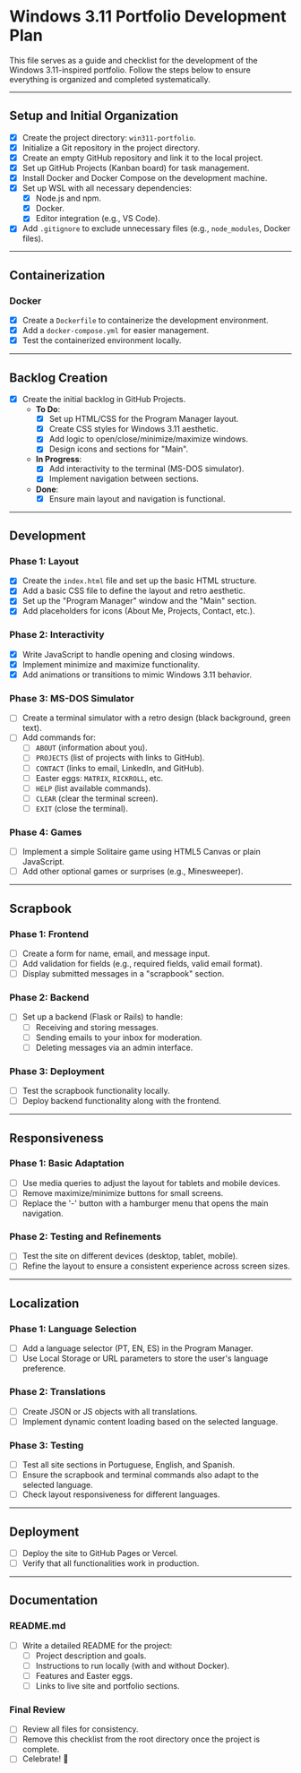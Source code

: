 
# Windows 3.11 Portfolio Development Plan

This file serves as a guide and checklist for the development of the Windows 3.11-inspired portfolio. Follow the steps below to ensure everything is organized and completed systematically.

---

## **Setup and Initial Organization**

- [X] Create the project directory: `win311-portfolio`.
- [X] Initialize a Git repository in the project directory.
- [X] Create an empty GitHub repository and link it to the local project.
- [X] Set up GitHub Projects (Kanban board) for task management.
- [X] Install Docker and Docker Compose on the development machine.
- [X] Set up WSL with all necessary dependencies:
  - [X] Node.js and npm.
  - [X] Docker.
  - [X] Editor integration (e.g., VS Code).
- [X] Add `.gitignore` to exclude unnecessary files (e.g., `node_modules`, Docker files).

---

## **Containerization**

### **Docker**

- [X] Create a `Dockerfile` to containerize the development environment.
- [X] Add a `docker-compose.yml` for easier management.
- [X] Test the containerized environment locally.

---

## **Backlog Creation**

- [X] Create the initial backlog in GitHub Projects.
  - **To Do**:
    - [X] Set up HTML/CSS for the Program Manager layout.
    - [X] Create CSS styles for Windows 3.11 aesthetic.
    - [X] Add logic to open/close/minimize/maximize windows.
    - [X] Design icons and sections for "Main".
  - **In Progress**:
    - [X] Add interactivity to the terminal (MS-DOS simulator).
    - [X] Implement navigation between sections.
  - **Done**:
    - [X] Ensure main layout and navigation is functional.

---

## **Development**

### **Phase 1: Layout**

- [X] Create the `index.html` file and set up the basic HTML structure.
- [X] Add a basic CSS file to define the layout and retro aesthetic.
- [X] Set up the "Program Manager" window and the "Main" section.
- [X] Add placeholders for icons (About Me, Projects, Contact, etc.).

### **Phase 2: Interactivity**

- [X] Write JavaScript to handle opening and closing windows.
- [X] Implement minimize and maximize functionality.
- [X] Add animations or transitions to mimic Windows 3.11 behavior.

### **Phase 3: MS-DOS Simulator**

- [ ] Create a terminal simulator with a retro design (black background, green text).
- [ ] Add commands for:
  - [ ] `ABOUT` (information about you).
  - [ ] `PROJECTS` (list of projects with links to GitHub).
  - [ ] `CONTACT` (links to email, LinkedIn, and GitHub).
  - [ ] Easter eggs: `MATRIX`, `RICKROLL`, etc.
  - [ ] `HELP` (list available commands).
  - [ ] `CLEAR` (clear the terminal screen).
  - [ ] `EXIT` (close the terminal).

### **Phase 4: Games**

- [ ] Implement a simple Solitaire game using HTML5 Canvas or plain JavaScript.
- [ ] Add other optional games or surprises (e.g., Minesweeper).

---

## **Scrapbook**

### **Phase 1: Frontend**

- [ ] Create a form for name, email, and message input.
- [ ] Add validation for fields (e.g., required fields, valid email format).
- [ ] Display submitted messages in a "scrapbook" section.

### **Phase 2: Backend**

- [ ] Set up a backend (Flask or Rails) to handle:
  - [ ] Receiving and storing messages.
  - [ ] Sending emails to your inbox for moderation.
  - [ ] Deleting messages via an admin interface.

### **Phase 3: Deployment**

- [ ] Test the scrapbook functionality locally.
- [ ] Deploy backend functionality along with the frontend.

---

## **Responsiveness**

### **Phase 1: Basic Adaptation**

- [ ] Use media queries to adjust the layout for tablets and mobile devices.
- [ ] Remove maximize/minimize buttons for small screens.
- [ ] Replace the '-' button with a hamburger menu that opens the main navigation.

### **Phase 2: Testing and Refinements**

- [ ] Test the site on different devices (desktop, tablet, mobile).
- [ ] Refine the layout to ensure a consistent experience across screen sizes.

---

## **Localization**

### **Phase 1: Language Selection**

- [ ] Add a language selector (PT, EN, ES) in the Program Manager.
- [ ] Use Local Storage or URL parameters to store the user's language preference.

### **Phase 2: Translations**

- [ ] Create JSON or JS objects with all translations.
- [ ] Implement dynamic content loading based on the selected language.

### **Phase 3: Testing**

- [ ] Test all site sections in Portuguese, English, and Spanish.
- [ ] Ensure the scrapbook and terminal commands also adapt to the selected language.
- [ ] Check layout responsiveness for different languages.

---

## **Deployment**

- [ ] Deploy the site to GitHub Pages or Vercel.
- [ ] Verify that all functionalities work in production.

---

## **Documentation**

### **README.md**

- [ ] Write a detailed README for the project:
  - [ ] Project description and goals.
  - [ ] Instructions to run locally (with and without Docker).
  - [ ] Features and Easter eggs.
  - [ ] Links to live site and portfolio sections.

### **Final Review**

- [ ] Review all files for consistency.
- [ ] Remove this checklist from the root directory once the project is complete.
- [ ] Celebrate! 🎉
